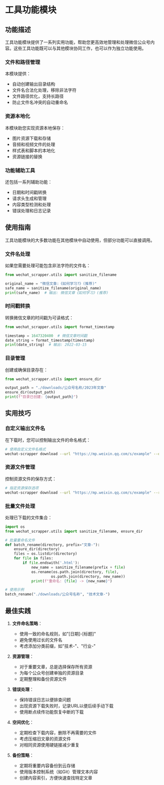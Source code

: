 # 工具功能模块

## 功能描述

工具功能模块提供了一系列实用功能，帮助您更高效地管理和处理微信公众号内容。这些工具功能既可以与其他模块协同工作，也可以作为独立功能使用。

### 文件和路径管理

本模块提供：
- 自动创建输出目录结构
- 文件名合法化处理，移除非法字符
- 文件路径优化，支持长路径
- 防止文件名冲突的自动重命名

### 资源本地化

本模块助您实现资源本地保存：
- 图片资源下载和存储
- 音频和视频文件的处理
- 样式表和脚本的本地化
- 资源链接的替换

### 功能辅助工具

还包括一系列辅助功能：
- 日期和时间戳转换
- 请求头生成和管理
- 内容类型检测和处理
- 错误处理和日志记录

## 使用指南

工具功能模块的大多数功能在其他模块中自动使用，但部分功能可以直接调用。

### 文件名处理

如果您需要处理可能包含非法字符的文件名：

```python
from wechat_scrapper.utils import sanitize_filename

original_name = "微信文章:《如何学习?》(推荐)"
safe_name = sanitize_filename(original_name)
print(safe_name)  # 输出: 微信文章《如何学习》(推荐)
```

### 时间戳转换

转换微信文章的时间戳为可读格式：

```python
from wechat_scrapper.utils import format_timestamp

timestamp = 1647320400  # 微信文章时间戳
date_string = format_timestamp(timestamp)
print(date_string)  # 输出: 2022-03-15
```

### 目录管理

创建或确保目录存在：

```python
from wechat_scrapper.utils import ensure_dir

output_path = "./downloads/公众号名称/2023年文章"
ensure_dir(output_path)
print(f"目录已创建: {output_path}")
```

## 实用技巧

### 自定义输出文件名

在下载时，您可以控制输出文件的命名格式：

```bash
# 使用自定义文件名格式
wechat-scrapper download --url "https://mp.weixin.qq.com/s/example" --output-format "[{date}]{title}" --config config.json
```

### 资源文件管理

控制资源文件的保存方式：

```bash
# 指定资源保存选项
wechat-scrapper download --url "https://mp.weixin.qq.com/s/example" --resources-dir "resources" --save-images true --save-videos true --config config.json
```

### 批量文件处理

处理已下载的文件集合：

```python
import os
from wechat_scrapper.utils import sanitize_filename, ensure_dir

# 批量重命名文件
def batch_rename(directory, prefix="文章-"):
    ensure_dir(directory)
    files = os.listdir(directory)
    for file in files:
        if file.endswith('.html'):
            new_name = sanitize_filename(prefix + file)
            os.rename(os.path.join(directory, file), 
                     os.path.join(directory, new_name))
            print(f"重命名: {file} -> {new_name}")

# 使用示例
batch_rename("./downloads/公众号名称", "技术文章-")
```

## 最佳实践

1. **文件命名策略**：
   - 使用一致的命名规则，如"[日期]-[标题]"
   - 避免使用过长的文件名
   - 考虑添加分类前缀，如"技术-"、"行业-"

2. **资源管理**：
   - 对于重要文章，总是选择保存所有资源
   - 为每个公众号创建单独的资源目录
   - 定期整理和备份资源文件

3. **错误处理**：
   - 保持错误日志以便排查问题
   - 出现资源下载失败时，记录URL以便后续手动下载
   - 使用断点续传功能恢复中断的下载

4. **空间优化**：
   - 定期检查下载内容，删除不再需要的文件
   - 考虑压缩旧文章的资源文件
   - 对相同资源使用硬链接减少重复

5. **备份策略**：
   - 定期将重要内容备份到云存储
   - 使用版本控制系统（如Git）管理文本内容
   - 创建内容索引，方便快速查找特定文章
